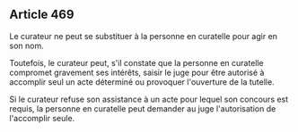 Article 469
----
Le curateur ne peut se substituer à la personne en curatelle pour agir en son
nom.

Toutefois, le curateur peut, s'il constate que la personne en curatelle
compromet gravement ses intérêts, saisir le juge pour être autorisé à accomplir
seul un acte déterminé ou provoquer l'ouverture de la tutelle.

Si le curateur refuse son assistance à un acte pour lequel son concours est
requis, la personne en curatelle peut demander au juge l'autorisation de
l'accomplir seule.
